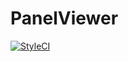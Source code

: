 # PanelViewer


<a href="https://github.styleci.io/repos/201270055"><img src="https://github.styleci.io/repos/201270055/shield?branch=master" alt="StyleCI"></a>
